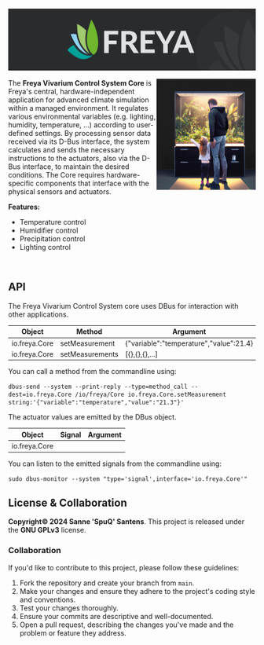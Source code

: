 ![Edgeberry banner](documentation/Freya_banner.png)

<img src="documentation/vivarium.png" align="right" width="40%"/>

The **Freya Vivarium Control System Core** is Freya's central, hardware-independent application for advanced climate simulation within a managed environment. It regulates various environmental variables (e.g. lighting, humidity, temperature, ...) according to user-defined settings. By processing sensor data received via its D-Bus interface, the system calculates and sends the necessary instructions to the actuators, also via the D-Bus interface, to maintain the desired conditions. The Core requires hardware-specific components that interface with the physical sensors and actuators.

**Features:**
- Temperature control
- Humidifier control
- Precipitation control
- Lighting control

<br clear="right"/>

## API
The Freya Vivarium Control System core uses DBus for interaction with other applications.


| Object        | Method         | Argument                                | Returns      |
|---------------|----------------|-----------------------------------------|--------------|
| io.freya.Core | setMeasurement | {"variable":"temperature","value":21.4} |              |
| io.freya.Core | setMeasurements| [{},{},{},...]                          |              |

You can call a method from the commandline using:
```
dbus-send --system --print-reply --type=method_call --dest=io.freya.Core /io/freya/Core io.freya.Core.setMeasurement string:'{"variable":"temperature","value":"21.3"}'
```

The actuator values are emitted by the DBus object.

| Object        | Signal         | Argument                                |
|---------------|----------------|-----------------------------------------|
| io.freya.Core |                |                                         |

You can listen to the emitted signals from the commandline using:
```
sudo dbus-monitor --system "type='signal',interface='io.freya.Core'"
```


## License & Collaboration
**Copyright© 2024 Sanne 'SpuQ' Santens**. This project is released under the **GNU GPLv3** license.

### Collaboration

If you'd like to contribute to this project, please follow these guidelines:
1. Fork the repository and create your branch from `main`.
2. Make your changes and ensure they adhere to the project's coding style and conventions.
3. Test your changes thoroughly.
4. Ensure your commits are descriptive and well-documented.
5. Open a pull request, describing the changes you've made and the problem or feature they address.